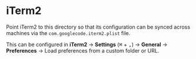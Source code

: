 # iTerm2

Point iTerm2 to this directory so that its configuration can be synced across
machines via the `com.googlecode.iterm2.plist` file.

This can be configured in **iTerm2** → **Settings** (<kbd>⌘</kbd> +
<kbd>,</kbd>) → **General** → **Preferences** → Load preferences from a custom
folder or URL.
